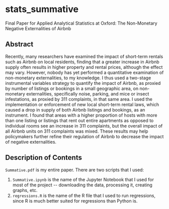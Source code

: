 # stats_summative
Final Paper for Applied Analytical Statistics at Oxford: The Non-Monetary Negative Externalities of Airbnb

## Abstract
Recently, many researchers have examined the impact of short-term rentals such as Airbnb on local residents, finding that a greater increase in Airbnb supply often results in higher property and rental prices, although the effect may vary. However, nobody has yet performed a quantitative examination of non-monetary externalities, to my knowledge. I thus used a two-stage instrumental variables strategy to quantify the impact of Airbnb, as proxied by number of listings or bookings in a small geographic area, on non-monetary externalities, specifically noise, parking, and mice or insect infestations, as proxied by 311 complaints, in that same area. I used the implementation or enforcement of new local short-term rental laws, which caused a drop in supply of both Airbnb listings and bookings, as an instrument. I found that areas with a higher proportion of hosts with more than one listing or listings that rent out entire apartments as opposed to individual rooms see an increase in 311 complaints, but the overall impact of all Airbnb units on 311 complaints was mixed. These results may help policymakers further refine their regulation of Airbnb to decrease the impact of negative externalities.

## Description of Contents
`Summative.pdf` is my entire paper.
There are two scripts that I used:
1. `Summative.ipynb` is the name of the Jupyter Notebook that I used for most of the project -- downloading the data, processing it, creating graphs, etc.
2. `regressions.R` is the name of the R file that I used to run regressions, since R is much better suited for regressions than Python is.
